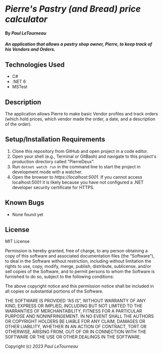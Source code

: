 # _Pierre's Pastry (and Bread) price calculator_

#### By _Paul LeTourneau_

#### _An application that allows a pastry shop owner, Pierre, to keep track of his Vendors and Orders._

## Technologies Used

* C#
* .NET 6
* MSTest

## Description

The application allows Pierre to make basic Vendor profiles and track orders (which hold prices, which vendor made the order, a date, and a description of the order).

## Setup/Installation Requirements

1. Clone this repository from GitHub and open project in a code editor. 
2. Open your shell (e.g., Terminal or GitBash) and navigate to this project's production directory called "PierreDeux". 
3. Run `dotnet watch run` in the command line to start the project in development mode with a watcher.
4. Open the browser to _https://localhost:5001_. If you cannot access localhost:5001 it is likely because you have not configured a .NET developer security certificate for HTTPS. 

## Known Bugs

* None found yet

## License

MIT License

Permission is hereby granted, free of charge, to any person obtaining a copy of this software and associated documentation files (the “Software”), to deal in the Software without restriction, including without limitation the rights to use, copy, modify, merge, publish, distribute, sublicense, and/or sell copies of the Software, and to permit persons to whom the Software is furnished to do so, subject to the following conditions:

The above copyright notice and this permission notice shall be included in all copies or substantial portions of the Software.

THE SOFTWARE IS PROVIDED “AS IS”, WITHOUT WARRANTY OF ANY KIND, EXPRESS OR IMPLIED, INCLUDING BUT NOT LIMITED TO THE WARRANTIES OF MERCHANTABILITY, FITNESS FOR A PARTICULAR PURPOSE AND NONINFRINGEMENT. IN NO EVENT SHALL THE AUTHORS OR COPYRIGHT HOLDERS BE LIABLE FOR ANY CLAIM, DAMAGES OR OTHER LIABILITY, WHETHER IN AN ACTION OF CONTRACT, TORT OR OTHERWISE, ARISING FROM, OUT OF OR IN CONNECTION WITH THE SOFTWARE OR THE USE OR OTHER DEALINGS IN THE SOFTWARE.

Copyright (c) _2023_ _Paul LeTourneau_